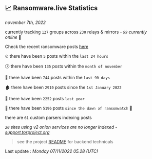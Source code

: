 
## 📈 Ransomware.live Statistics
_november 7th, 2022_

currently tracking `127` groups across `230` relays & mirrors - _`99` currently online_ 📡

Check the recent ransomware posts [here](https://www.ransomware.live/#/recentposts)


⏲ there have been `5` posts within the `last 24 hours`

🕓 there have been `135` posts within the `month of november`

📅 there have been `744` posts within the `last 90 days`

🏚 there have been `2910` posts since the `1st January 2022`

🚀 there have been `2252` posts `last year`

🦕 there have been `5196` posts `since the dawn of ransomwatch` 🐣

there are `61` custom parsers indexing posts

_`20` sites using v2 onion services are no longer indexed - [support.torproject.org](https://support.torproject.org/onionservices/v2-deprecation/)_

> see the project [README](https://github.com/jmousqueton/ransomwatch#readme) for backend technicals



Last update : _Monday 07/11/2022 05.28 (UTC)_

